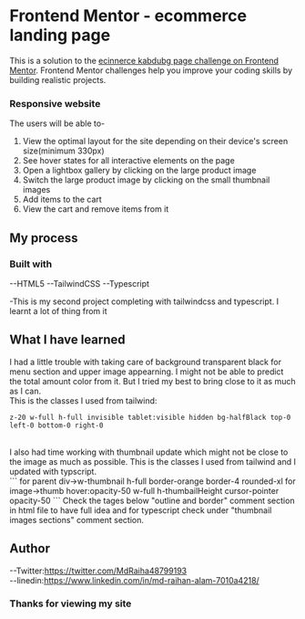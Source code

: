 # Frontend Mentor - ecommerce landing page

This is a solution to the [ecinnerce kabdubg page challenge on Frontend Mentor](https://www.frontendmentor.io/challenges/ecommerce-product-page-UPsZ9MJp6). Frontend Mentor challenges help you improve your coding skills by building realistic projects.

### Responsive website

The users will be able to-<br/>
1. View the optimal layout for the site depending on their device's screen size(minimum 330px)
2. See hover states for all interactive elements on the page
3. Open a lightbox gallery by clicking on the large product image
4. Switch the large product image by clicking on the small thumbnail images
5. Add items to the cart
6. View the cart and remove items from it

## My process

### Built with

--HTML5
--TailwindCSS
--Typescript

-This is my second project completing with tailwindcss and typescript. I learnt a lot of thing from it

## What I have learned

I had a little trouble with taking care of background transparent black for menu section and upper image appearning. I might not be able to predict the total amount color from it. But I tried my best to bring close to it as much as I can.<br>
This is the classes I used from tailwind:<br/>
```
z-20 w-full h-full invisible tablet:visible hidden bg-halfBlack top-0 left-0 bottom-0 right-0
```
<br/>
I also had time working with thumbnail update which might not be close to the image as much as possible. This is the classes I used from tailwind and I updated with typscript.<br/>
```
for parent div->w-thumbnail h-full border-orange border-4 rounded-xl
for image->thumb hover:opacity-50 w-full h-thumbailHeight cursor-pointer opacity-50
```
Check the tages below "outline and border" comment section in html file to have full idea and for typescript check under "thumbnail images sections" comment section.

## Author

--Twitter:https://twitter.com/MdRaiha48799193<br/>
--linedin:https://www.linkedin.com/in/md-raihan-alam-7010a4218/

### Thanks for viewing my site

